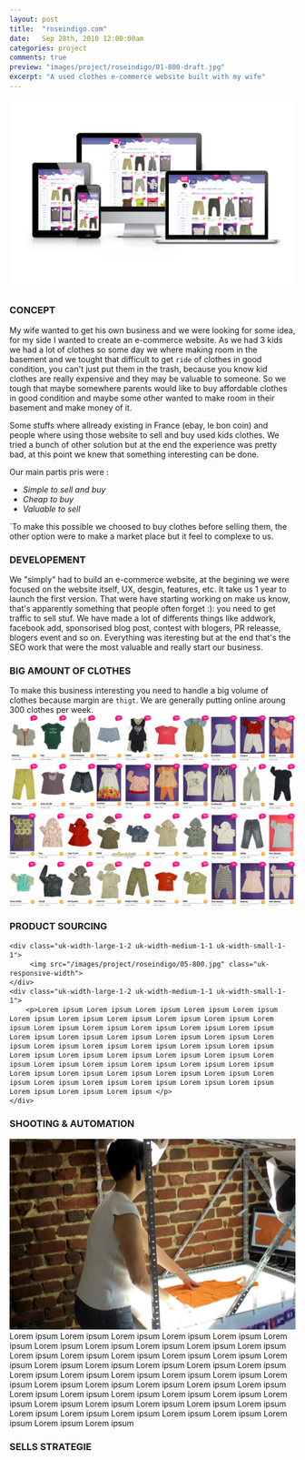```yaml
---
layout: post
title:  "roseindigo.com"
date: 	Sep 28th, 2010 12:00:00am
categories: project
comments: true
preview: "images/project/roseindigo/01-800-draft.jpg"
excerpt: "A used clothes e-commerce website built with my wife"
---
```


![Template image](/images/project/roseindigo/02.jpg)


### CONCEPT

My wife wanted to get his own business and we were looking for some idea, for my side I wanted to create an e-commerce website. As we had 3 kids we had a lot of clothes so some day we where making room in the basement and we tought that difficult to get `ride` of clothes in good condition, you can't just put them in the trash, because you know kid clothes are really expensive and they may be valuable to someone. So we tough that maybe somewhere parents would like to buy affordable clothes in good condition and maybe some other wanted to make room in their basement and make money of it.

Some stuffs where allready existing in France (ebay, le bon coin) and people where using those website to sell and buy used kids clothes. We tried a bunch of other solution but at the end the experience was pretty bad, at this point we knew that something interesting can be done.

Our main partis pris were : 

- *Simple to sell and buy*
- *Cheap to buy*
- *Valuable to sell*

`To make this possible we choosed to buy clothes before selling them, the other option were to make a market place but it feel to complexe to us.

### DEVELOPEMENT

We "simply" had to build an e-commerce website, at the begining we were focused on the website itself, UX, desgin, features, etc. It take us 1 year to launch the first version. That were have starting working on make us know, that's apparently something that people often forget :): you need to get traffic to sell stuf. We have made a lot of differents things like addwork, facebook add, sponsorised blog post, contest with blogers, PR releasse, blogers event and so on. Everything was iteresting but at the end that's the SEO work that were the most valuable and really start our business.

### BIG AMOUNT OF CLOTHES
To make this business interesting you need to handle a big volume of clothes because margin are `thigt`. We are generally putting online aroung 300 clothes per week.
![Template image](/images/project/roseindigo/04.jpg)


### PRODUCT SOURCING

<div class="uk-grid" data-uk-grid-margin="">

    <div class="uk-width-large-1-2 uk-width-medium-1-1 uk-width-small-1-1">
         <img src="/images/project/roseindigo/05-800.jpg" class="uk-responsive-width">
    </div>
    <div class="uk-width-large-1-2 uk-width-medium-1-1 uk-width-small-1-1">
        <p>Lorem ipsum Lorem ipsum Lorem ipsum Lorem ipsum Lorem ipsum Lorem ipsum Lorem ipsum Lorem ipsum Lorem ipsum Lorem ipsum Lorem ipsum Lorem ipsum Lorem ipsum Lorem ipsum Lorem ipsum Lorem ipsum Lorem ipsum Lorem ipsum Lorem ipsum Lorem ipsum Lorem ipsum Lorem ipsum Lorem ipsum Lorem ipsum Lorem ipsum Lorem ipsum Lorem ipsum Lorem ipsum Lorem ipsum Lorem ipsum Lorem ipsum Lorem ipsum Lorem ipsum Lorem ipsum Lorem ipsum Lorem ipsum Lorem ipsum Lorem ipsum Lorem ipsum Lorem ipsum Lorem ipsum Lorem ipsum Lorem ipsum Lorem ipsum Lorem ipsum Lorem ipsum Lorem ipsum Lorem ipsum Lorem ipsum Lorem ipsum Lorem ipsum Lorem ipsum </p>
    </div>
</div>



### SHOOTING & AUTOMATION

![Template image](/images/project/roseindigo/03.jpg)
Lorem ipsum Lorem ipsum Lorem ipsum Lorem ipsum Lorem ipsum Lorem ipsum Lorem ipsum Lorem ipsum Lorem ipsum Lorem ipsum Lorem ipsum Lorem ipsum Lorem ipsum Lorem ipsum Lorem ipsum Lorem ipsum Lorem ipsum Lorem ipsum Lorem ipsum Lorem ipsum Lorem ipsum Lorem ipsum Lorem ipsum Lorem ipsum Lorem ipsum Lorem ipsum Lorem ipsum Lorem ipsum Lorem ipsum Lorem ipsum Lorem ipsum Lorem ipsum Lorem ipsum Lorem ipsum Lorem ipsum Lorem ipsum Lorem ipsum Lorem ipsum Lorem ipsum Lorem ipsum Lorem ipsum Lorem ipsum Lorem ipsum Lorem ipsum Lorem ipsum Lorem ipsum Lorem ipsum Lorem ipsum Lorem ipsum Lorem ipsum Lorem ipsum Lorem ipsum 

### SELLS STRATEGIE











